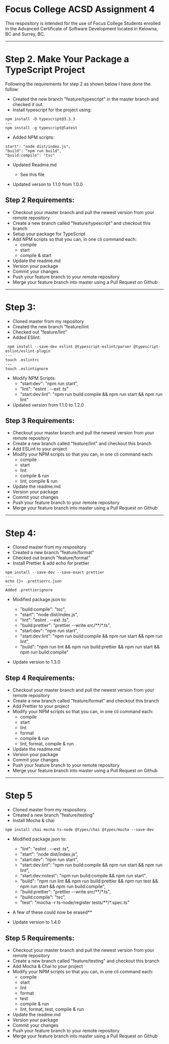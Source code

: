 # Focus College ACSD Assignment 4

This respository is intended for the use of Focus College Students enrolled in the Advanced Certificate of Software Development located in Kelowna, BC and Surrey, BC.

---
# Step 2. Make Your Package a TypeScript Project
Following the requirements for step 2 as shown below I have done the follow:
* Created the new branch "feature/typescript" in the master branch and checked it out.
*  Install typescript for the project using:
```
npm install -D typescript@3.3.3
---
npm install -g typescript@latest
```

*  Added NPM scripts:
```
start": "node dist/index.js",
"build": "npm run build",
"build:compile": "tsc"
```
* Updated Readme.md 
    + See this file

*  Updated verson to 1.1.0 from 1.0.0

## Step 2 Requirements:

*  Checkout your master branch and pull the newest version from your remote repository
*  Create a new branch called "feature/typescript" and checkout this branch
* Setup your package for TypeScript
*  Add NPM scripts so that you can, in one cli command each:
    *  compile
    *  start
    *   compile & start
*  Update the readme.md
*  Version your package
*  Commit your changes
*  Push your feature branch to your remote repository
*  Merge your feature branch into master using a Pull Request on Github

---
# Step 3:
* Cloned master from my repository
* Created the new branch "feature/lint
* Checked out "feature/lint"
* Added ESlint:
```
 npm install --save-dev eslint @typescript-eslint/parser @typescript-eslint/eslint-plugin
---
touch .eslintrc
---
touch .eslintignore
```
* Modify NPM Scripts:
    +  "start:dev": "npm run start",
    +  "lint": "eslint . --ext .ts"
    +  "start:dev:lint": "npm run build:compile && npm run start && npm run lint"
*  Updated version from 1.1.0 to 1.2.0



## Step 3 Requirements:
*  Checkout your master branch and pull the newest version from your remote repository
*  Create a new branch called "feature/lint" and checkout this branch
*  Add ESLint to your project
*  Modify your NPM scripts so that you can, in one cli command each:
   +  compile
   +  start
   +  lint
   +  compile & run
   +  lint, compile & run
*  Update the readme.md
*  Version your package
*  Commit your changes
*  Push your feature branch to your remote repository
*  Merge your feature branch into master using a Pull Request on Github
---

# Step 4:
* Cloned master from my respository
* Created a new branch "feature/format"
* Checked out branch "feature/format"
* Install Prettier & add echo for prettier
``` 
npm install --save-dev --save-exact prettier
---
echo {}> .prettierrc.json
---
Added .prettierignore
```

* Modified package.json to:
  +   "build:compile": "tsc",
  +  "start": "node dist/index.js",
  +  "lint": "eslint . --ext .ts",
  +  "build:prettier": "prettier --write src/**/*.ts",
  +  "start:dev": "npm run start",
  +  "start:dev:lint": "npm run build:compile && npm run start && npm run lint",
  +  "build": "npm run lint && npm run build:prettier && npm run start && npm run build:compile"

* Update version to 1.3.0


## Step 4 Requirements:
*  Checkout your master branch and pull the newest version from your remote repository
*  Create a new branch called "feature/format" and checkout this branch
*  Add Prettier to your project
*  Modify your NPM scripts so that you can, in one cli command each:
   +  compile
   +  start
   +  lint
   +  format
   +  compile & run
   +  lint, format, compile & run
*  Update the readme.md
*  Version your package
*  Commit your changes
*  Push your feature branch to your remote repository
*  Merge your feature branch into master using a Pull Request on Github
---
# Step 5
* Cloned master from my respository
* Created a new branch "feature/testing"
* Install Mocha & chai
```
npm install chai mocha ts-node @types/chai @types/mocha --save-dev
```
*  Modified package.json to:

    +  "lint": "eslint . --ext .ts",
    +  "start": "node dist/index.js",
    +  "start:dev": "npm run start",
    +  "start:dev:lint": "npm run build:compile && npm run start && npm run lint",
    +  "start:dev:notest": "npm run build:compile && npm run start",
    +  "build": "npm run lint && npm run build:prettier && npm run test  && npm run start && npm run build:compile",
    +  "build:prettier": "prettier --write src/**/*.ts",
    +  "build:compile": "tsc",
    +  "test": "mocha -r ts-node/register tests/**/*.spec.ts"

*  A few of these could now be erased**

*  Update version to 1.4.0

## Step 5 Requirements:
*  Checkout your master branch and pull the newest version from your remote repository
*  Create a new branch called "feature/testing" and checkout this branch
*  Add Mocha & Chai to your project
*  Modify your NPM scripts so that you can, in one cli command each:
   +  compile
   +  start
   +  lint
   +  format
   +  test
   +  compile & run
   +  lint, format, test, compile & run
*  Update the readme.md
*  Version your package
*  Commit your changes
*  Push your feature branch to your remote repository
*  Merge your feature branch into master using a Pull Request on Github
